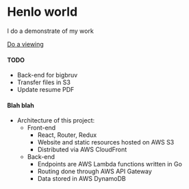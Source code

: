 # Henlo world

I do a demonstrate of my work

[Do a viewing](https://www.kyoseong.com)

#### TODO
* Back-end for bigbruv
* Transfer files in S3
* Update resume PDF

#### Blah blah

* Architecture of this project:
	* Front-end
		* React, Router, Redux
		* Website and static resources hosted on AWS S3
		* Distributed via AWS CloudFront
	* Back-end
		* Endpoints are AWS Lambda functions written in Go
		* Routing done through AWS API Gateway
		* Data stored in AWS DynamoDB
